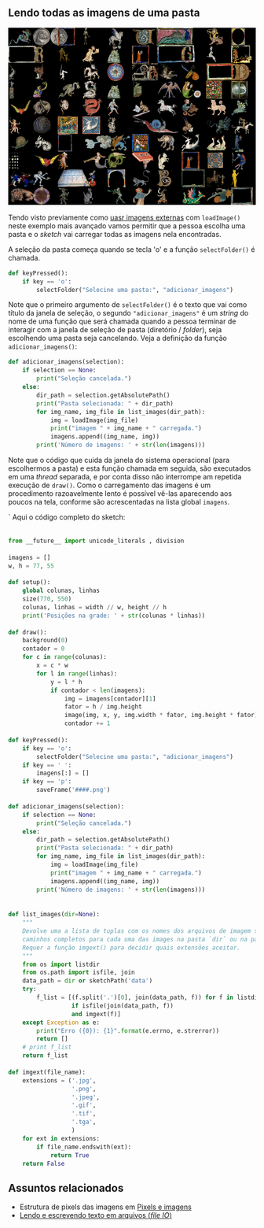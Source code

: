 ## Lendo todas as imagens de uma pasta

![exemplo de grade de imagens](assets/muitas_imagens.png)

Tendo visto previamente como  [uasr imagens externas](imagens_externas.md) com `loadImage()` neste exemplo mais avançado vamos permitir que a pessoa escolha uma pasta e o *sketch* vai carregar todas as imagens nela encontradas.

A seleção da pasta começa quando se tecla 'o' e a função `selectFolder()` é chamada. 

```python
def keyPressed():
    if key == 'o':
        selectFolder("Selecine uma pasta:", "adicionar_imagens")
```
Note que o primeiro argumento de `selectFolder()` é o texto que vai como título da janela de seleção, o segundo `"adicionar_imagens"` é um *string* do nome de uma função que será chamada quando a pessoa terminar de interagir com a janela de seleção de pasta (diretório / *folder*), seja escolhendo uma pasta seja cancelando. Veja a definição da função `adicionar_imagens()`:

```python
def adicionar_imagens(selection):
    if selection == None:
        print("Seleção cancelada.")
    else:
        dir_path = selection.getAbsolutePath()
        print("Pasta selecionada: " + dir_path)
        for img_name, img_file in list_images(dir_path):
            img = loadImage(img_file)
            print("imagem " + img_name + " carregada.")
            imagens.append((img_name, img))
        print('Número de imagens: ' + str(len(imagens)))
```

Note que o código que cuida da janela do sistema operacional (para escolhermos a pasta) e esta função chamada em seguida, são executados em uma *thread* separada, e por conta disso não interrompe am repetida execução de `draw()`. Como o carregamento das imagens é um procedimento razoavelmente lento é possível vê-las aparecendo aos poucos na tela, conforme são acrescentadas na lista global `imagens`.


 `
Aqui o código completo do sketch:

```python

from __future__ import unicode_literals , division

imagens = []
w, h = 77, 55

def setup():
    global colunas, linhas
    size(770, 550)
    colunas, linhas = width // w, height // h
    print('Posições na grade: ' + str(colunas * linhas))
    
def draw():
    background(0)
    contador = 0
    for c in range(colunas):
        x = c * w
        for l in range(linhas):
            y = l * h
            if contador < len(imagens):
                img = imagens[contador][1]
                fator = h / img.height
                image(img, x, y, img.width * fator, img.height * fator)
                contador += 1
    
def keyPressed():
    if key == 'o':
        selectFolder("Selecine uma pasta:", "adicionar_imagens")
    if key == ' ':
        imagens[:] = []
    if key == 'p':
        saveFrame('####.png')

def adicionar_imagens(selection):
    if selection == None:
        print("Seleção cancelada.")
    else:
        dir_path = selection.getAbsolutePath()
        print("Pasta selecionada: " + dir_path)
        for img_name, img_file in list_images(dir_path):
            img = loadImage(img_file)
            print("imagem " + img_name + " carregada.")
            imagens.append((img_name, img))
        print('Número de imagens: ' + str(len(imagens)))


def list_images(dir=None):
    """
    Devolve uma a lista de tuplas com os nomes dos arquivos de imagem sem extensão e os
    caminhos completos para cada uma das images na pasta `dir` ou na pasta /data/ do sketch.
    Requer a função imgext() para decidir quais extensões aceitar.
    """
    from os import listdir
    from os.path import isfile, join
    data_path = dir or sketchPath('data')
    try:
        f_list = [(f.split('.')[0], join(data_path, f)) for f in listdir(data_path)
                  if isfile(join(data_path, f))
                  and imgext(f)]
    except Exception as e:
        print("Erro ({0}): {1}".format(e.errno, e.strerror))
        return []
    # print f_list
    return f_list

def imgext(file_name):
    extensions = ('.jpg',
                  '.png',
                  '.jpeg',
                  '.gif',
                  '.tif',
                  '.tga',
                  )
    for ext in extensions:
        if file_name.endswith(ext):
            return True
    return False
```

## Assuntos relacionados

- Estrutura de pixels das imagens em [Pixels e imagens](pixels.md)
- [Lendo e escrevendo texto em arquivos (*file IO*)](/Processing-Python/file_IO.md)
